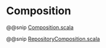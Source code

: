 # Composition

@@snip [Composition.scala](../../../../../example/src/main/scala/ocaps/example/Composition.scala)


@@snip [RepositoryComposition.scala](../../../../../example/src/main/scala/ocaps/example/RepositoryComposition.scala)

